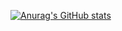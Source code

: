 [![Anurag's GitHub stats](https://github-readme-stats.vercel.app/api?username=SimoneCheng)](https://github.com/anuraghazra/github-readme-stats)
